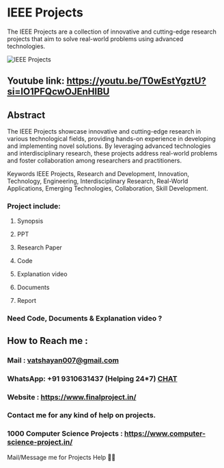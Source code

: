 # IEEE Projects
The IEEE Projects are a collection of innovative and cutting-edge research projects that aim to solve real-world problems using advanced technologies. 

![IEEE Projects ](https://github.com/user-attachments/assets/f2d108df-3c58-4759-9ddc-a2a86375db1c)

## Youtube link: https://youtu.be/T0wEstYgztU?si=lO1PFQcwOJEnHlBU

## Abstract
The IEEE Projects showcase innovative and cutting-edge research in various technological fields, providing hands-on experience in developing and implementing novel solutions. By leveraging advanced technologies and interdisciplinary research, these projects address real-world problems and foster collaboration among researchers and practitioners.

Keywords
IEEE Projects, Research and Development, Innovation, Technology, Engineering, Interdisciplinary Research, Real-World Applications, Emerging Technologies, Collaboration, Skill Development.

### Project include: 

1. Synopsis

2. PPT

3. Research Paper


4. Code

5. Explanation video

6. Documents

7. Report


### Need Code, Documents & Explanation video ? 

## How to Reach me :

### Mail : vatshayan007@gmail.com 

### WhatsApp: +91 9310631437 (Helping 24*7) **[CHAT](https://wa.me/message/CHWN2AHCPMAZK1)** 

### Website : https://www.finalproject.in/

### Contact me for any kind of help on projects.
### 1000 Computer Science Projects : https://www.computer-science-project.in/


Mail/Message me for Projects Help 🙏🏻
